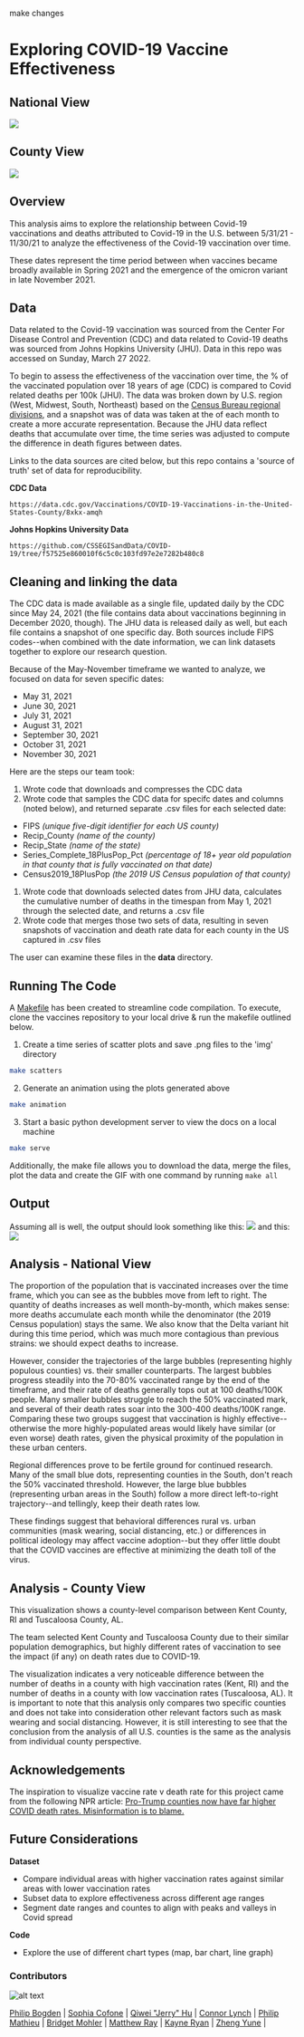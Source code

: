 make changes
# Exploring COVID-19 Vaccine Effectiveness
## National View
![](img/animation.gif)

## County View
![](img/comparison.png)

## Overview 
This analysis aims to explore the relationship between Covid-19 vaccinations and deaths attributed to Covid-19 in the U.S. between 5/31/21 - 11/30/21 to analyze the effectiveness of the Covid-19 vaccination over time.  

These dates represent the time period between when vaccines became broadly available in Spring 2021 and the emergence of the omicron variant in late November 2021.

## Data

Data related to the Covid-19 vaccination was sourced from the Center For Disease Control and Prevention (CDC) and data related to Covid-19 deaths was sourced from Johns Hopkins University (JHU). Data in this repo was accessed on Sunday, March 27 2022. 

To begin to assess the effectiveness of the vaccination over time, the % of the vaccinated population over 18 years of age (CDC) is compared to Covid related deaths per 100k (JHU). The data was broken down by U.S. region (West, Midwest, South, Northeast) based on the [Census Bureau regional divisions](https://www2.census.gov/geo/pdfs/maps-data/maps/reference/us_regdiv.pdf), and a snapshot was of data was taken at the of each month to create a more accurate representation. Because the JHU data reflect deaths that accumulate over time, the time series was adjusted to compute the difference in death figures between dates.  

Links to the data sources are cited below, but this repo contains a 'source of truth' set of data for reproducibility. 

**CDC Data**
```
https://data.cdc.gov/Vaccinations/COVID-19-Vaccinations-in-the-United-States-County/8xkx-amqh
``` 

**Johns Hopkins University Data**
```
https://github.com/CSSEGISandData/COVID-19/tree/f57525e860010f6c5c0c103fd97e2e7282b480c8
```
## Cleaning and linking the data
The CDC data is made available as a single file, updated daily by the CDC since May 24, 2021 (the file contains data about vaccinations beginning in December 2020, though). The JHU data is released daily as well, but each file contains a snapshot of one specific day. Both sources include FIPS codes--when combined with the date information, we can link datasets together to explore our research question.  

Because of the May-November timeframe we wanted to analyze, we focused on data for seven specific dates:
* May 31, 2021
* June 30, 2021
* July 31, 2021
* August 31, 2021
* September 30, 2021
* October 31, 2021
* November 30, 2021

Here are the steps our team took:
1. Wrote code that downloads and compresses the CDC data
1. Wrote code that samples the CDC data for specifc dates and columns (noted below), and returned separate .csv files for each selected date:
* FIPS *(unique five-digit identifier for each US county)*
* Recip_County *(name of the county)*
* Recip_State *(name of the state)*
* Series_Complete_18PlusPop_Pct *(percentage of 18+ year old population in that county that is fully vaccinated on that date)*
* Census2019_18PlusPop *(the 2019 US Census population of that county)*
1. Wrote code that downloads selected dates from JHU data, calculates the cumulative number of deaths in the timespan from May 1, 2021 through the selected date, and returns a .csv file 
1. Wrote code that merges those two sets of data, resulting in seven snapshots of vaccination and death rate data for each county in the US captured in .csv files

The user can examine these files in the **data** directory. 


## Running The Code 

A [Makefile](./Makefile) has been created to streamline code compilation. To execute, clone the vaccines repository to your local drive & run the makefile outlined below.

1. Create a time series of scatter plots and save .png files to the 'img' directory
```bash
make scatters
```
2. Generate an animation using the plots generated above
```bash
make animation
```
3. Start a basic python development server to view the docs on a local machine
```bash
make serve
```

Additionally, the make file allows you to download the data, merge the files, plot the data and create the GIF with one command by running ```make all```

## Output
Assuming all is well, the output should look something like this:
![](img/animation.gif)
and this:
![](img/comparison.png)

## Analysis - National View
The proportion of the population that is vaccinated increases over the time frame, which you can see as the bubbles move from left to right. The quantity of deaths increases as well month-by-month, which makes sense: more deaths accumulate each month while the denominator (the 2019 Census population) stays the same. We also know that the Delta variant hit during this time period, which was much more contagious than previous strains: we should expect deaths to increase.  
  
However, consider the trajectories of the large bubbles (representing highly populous counties) vs. their smaller counterparts. The largest bubbles progress steadily into the 70-80% vaccinated range by the end of the timeframe, and their rate of deaths generally tops out at 100 deaths/100K people. Many smaller bubbles struggle to reach the 50% vaccinated mark, and several of their death rates soar into the 300-400 deaths/100K range. Comparing these two groups suggest that vaccination is highly effective--otherwise the more highly-populated areas would likely have similar (or even worse) death rates, given the physical proximity of the population in these urban centers.   
  
Regional differences prove to be fertile ground for continued research. Many of the small blue dots, representing counties in the South, don't reach the 50% vaccinated threshold. However, the large blue bubbles (representing urban areas in the South) follow a more direct left-to-right trajectory--and tellingly, keep their death rates low.  
  
These findings suggest that behavioral differences rural vs. urban communities (mask wearing, social distancing, etc.) or differences in political ideology may affect vaccine adoption--but they offer little doubt that the COVID vaccines are effective at minimizing the death toll of the virus. 
  
## Analysis - County View
This visualization shows a county-level comparison between Kent County, RI and Tuscaloosa County, AL.

The team selected Kent County and Tuscaloosa County due to their similar population demographics, but highly different rates of vaccination to see the impact (if any) on death rates due to COVID-19. 

The visualization indicates a very noticeable difference between the number of deaths in a county with high vaccination rates (Kent, RI) and the number of deaths in a county with low vaccination rates (Tuscaloosa, AL). It is important to note that this analysis only compares two specific counties and does not take into consideration other relevant factors such as mask wearing and social distancing. However, it is still interesting to see that the conclusion from the analysis of all U.S. counties is the same as the analysis from individual county perspective.

## Acknowledgements

The inspiration to visualize vaccine rate v death rate for this project came from the following NPR article: [Pro-Trump counties now have far higher COVID death rates. Misinformation is to blame.](https://www.npr.org/sections/health-shots/2021/12/05/1059828993/data-vaccine-misinformation-trump-counties-covid-death-rate)

## Future Considerations

**Dataset**  
  * Compare individual areas with higher vaccination rates against similar areas with lower vaccination rates
  * Subset data to explore effectiveness across different age ranges 
  * Segment date ranges and countes to align with peaks and valleys in Covid spread

**Code**  
  * Explore the use of different chart types (map, bar chart, line graph)

### Contributors

![alt text](https://github.com/ds5010/vaccines/raw/MatthewjRay_Assigment05/Screen%20Shot%202022-03-01%20at%204.29.38%20PM.png)

[Philip Bogden](https://github.com/pbogden) | [Sophia Cofone](https://github.com/sophiacofone) | [Qiwei "Jerry" Hu](https://github.com/JerryV77) |
[Connor Lynch](https://github.com/CCLynch) | [Philip Mathieu](https://github.com/PhilipMathieu) | [Bridget Mohler](https://github.com/b-mohler) |
[Matthew Ray](https://github.com/MatthewjRay) | [Kayne Ryan](https://github.com/kayneryan) | [Zheng Yune](https://github.com/zyune) |
